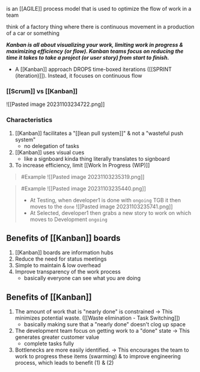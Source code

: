 is an [[AGILE]] process model that is used to optimize the flow of work in a team

think of a factory thing where there is continuous movement in a production of a car or something

***Kanban is all about visualizing your work, limiting work in progress & maximizing efficiency (or flow). Kanban teams focus on reducing the time it takes to take a project (or user story) from start to finish.***

- A [[Kanban]] approach DROPS time-boxed iterations ([[SPRINT (iteration)]]). Instead, it focuses on continuous flow
### [[Scrum]] vs [[Kanban]]
![[Pasted image 20231103234722.png]]

### Characteristics
1. [[Kanban]] facilitates a "[[lean pull system]]" & not a "wasteful push system"
	- no delegation of tasks
2. [[Kanban]] uses visual cues
	- like a signboard kinda thing literally translates to signboard
3. To increase efficiency, limit [[Work In Progress (WIP)]]

>	#Example 
>	![[Pasted image 20231103235319.png]]

>	#Example 
>	![[Pasted image 20231103235440.png]]
>	- At Testing, when developer1 is done with `ongoing` TGB it then moves to the `done` 
>	![[Pasted image 20231103235741.png]]
>	- At Selected, developer1 then grabs a new story to work on which moves to Development `ongoing`

## Benefits of [[Kanban]] boards
1. [[Kanban]] boards are information hubs
2. Reduce the need for status meetings
3. Simple to maintain & low overhead
4. Improve transparency of the work process
	- basically everyone can see what you are doing

## Benefits of [[Kanban]]
1. The amount of work that is "nearly done" is constrained $\rightarrow$ This minimizes potential waste. ([[Waste elimination - Task Switching]])
	- basically making sure that a "nearly done" doesn't clog up space
2. The development team focus on getting work to a "done" state $\rightarrow$ This generates greater customer value
	- complete tasks fully
3. Bottlenecks are more easily identified. $\rightarrow$ This encourages the team to work to progress these items (swarming) & to improve engineering process, which leads to benefit (1) & (2)